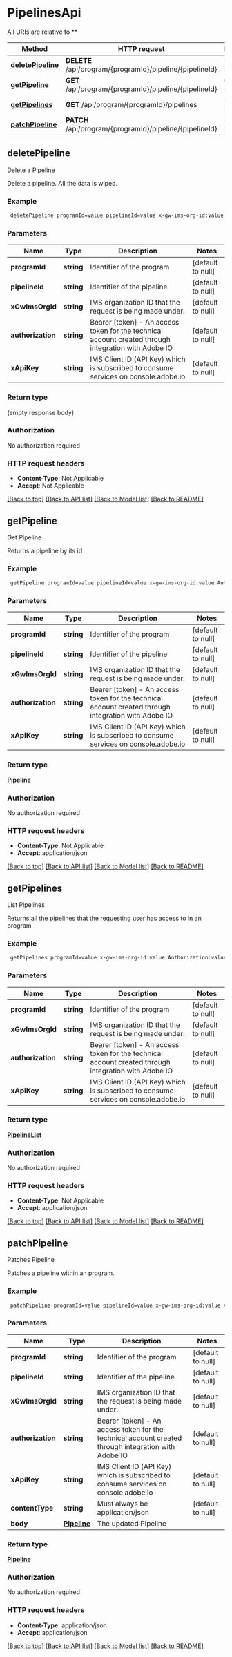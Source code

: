 # PipelinesApi

All URIs are relative to **

Method | HTTP request | Description
------------- | ------------- | -------------
[**deletePipeline**](PipelinesApi.md#deletePipeline) | **DELETE** /api/program/{programId}/pipeline/{pipelineId} | Delete a Pipeline
[**getPipeline**](PipelinesApi.md#getPipeline) | **GET** /api/program/{programId}/pipeline/{pipelineId} | Get Pipeline
[**getPipelines**](PipelinesApi.md#getPipelines) | **GET** /api/program/{programId}/pipelines | List Pipelines
[**patchPipeline**](PipelinesApi.md#patchPipeline) | **PATCH** /api/program/{programId}/pipeline/{pipelineId} | Patches Pipeline



## deletePipeline

Delete a Pipeline

Delete a pipeline. All the data is wiped.

### Example

```bash
 deletePipeline programId=value pipelineId=value x-gw-ims-org-id:value Authorization:value x-api-key:value
```

### Parameters


Name | Type | Description  | Notes
------------- | ------------- | ------------- | -------------
 **programId** | **string** | Identifier of the program | [default to null]
 **pipelineId** | **string** | Identifier of the pipeline | [default to null]
 **xGwImsOrgId** | **string** | IMS organization ID that the request is being made under. | [default to null]
 **authorization** | **string** | Bearer [token] - An access token for the technical account created through integration with Adobe IO | [default to null]
 **xApiKey** | **string** | IMS Client ID (API Key) which is subscribed to consume services on console.adobe.io | [default to null]

### Return type

(empty response body)

### Authorization

No authorization required

### HTTP request headers

- **Content-Type**: Not Applicable
- **Accept**: Not Applicable

[[Back to top]](#) [[Back to API list]](../README.md#documentation-for-api-endpoints) [[Back to Model list]](../README.md#documentation-for-models) [[Back to README]](../README.md)


## getPipeline

Get Pipeline

Returns a pipeline by its id

### Example

```bash
 getPipeline programId=value pipelineId=value x-gw-ims-org-id:value Authorization:value x-api-key:value
```

### Parameters


Name | Type | Description  | Notes
------------- | ------------- | ------------- | -------------
 **programId** | **string** | Identifier of the program | [default to null]
 **pipelineId** | **string** | Identifier of the pipeline | [default to null]
 **xGwImsOrgId** | **string** | IMS organization ID that the request is being made under. | [default to null]
 **authorization** | **string** | Bearer [token] - An access token for the technical account created through integration with Adobe IO | [default to null]
 **xApiKey** | **string** | IMS Client ID (API Key) which is subscribed to consume services on console.adobe.io | [default to null]

### Return type

[**Pipeline**](Pipeline.md)

### Authorization

No authorization required

### HTTP request headers

- **Content-Type**: Not Applicable
- **Accept**: application/json

[[Back to top]](#) [[Back to API list]](../README.md#documentation-for-api-endpoints) [[Back to Model list]](../README.md#documentation-for-models) [[Back to README]](../README.md)


## getPipelines

List Pipelines

Returns all the pipelines that the requesting user has access to in an program

### Example

```bash
 getPipelines programId=value x-gw-ims-org-id:value Authorization:value x-api-key:value
```

### Parameters


Name | Type | Description  | Notes
------------- | ------------- | ------------- | -------------
 **programId** | **string** | Identifier of the program | [default to null]
 **xGwImsOrgId** | **string** | IMS organization ID that the request is being made under. | [default to null]
 **authorization** | **string** | Bearer [token] - An access token for the technical account created through integration with Adobe IO | [default to null]
 **xApiKey** | **string** | IMS Client ID (API Key) which is subscribed to consume services on console.adobe.io | [default to null]

### Return type

[**PipelineList**](PipelineList.md)

### Authorization

No authorization required

### HTTP request headers

- **Content-Type**: Not Applicable
- **Accept**: application/json

[[Back to top]](#) [[Back to API list]](../README.md#documentation-for-api-endpoints) [[Back to Model list]](../README.md#documentation-for-models) [[Back to README]](../README.md)


## patchPipeline

Patches Pipeline

Patches a pipeline within an program.

### Example

```bash
 patchPipeline programId=value pipelineId=value x-gw-ims-org-id:value Authorization:value x-api-key:value Content-Type:value
```

### Parameters


Name | Type | Description  | Notes
------------- | ------------- | ------------- | -------------
 **programId** | **string** | Identifier of the program | [default to null]
 **pipelineId** | **string** | Identifier of the pipeline | [default to null]
 **xGwImsOrgId** | **string** | IMS organization ID that the request is being made under. | [default to null]
 **authorization** | **string** | Bearer [token] - An access token for the technical account created through integration with Adobe IO | [default to null]
 **xApiKey** | **string** | IMS Client ID (API Key) which is subscribed to consume services on console.adobe.io | [default to null]
 **contentType** | **string** | Must always be application/json | [default to null]
 **body** | [**Pipeline**](Pipeline.md) | The updated Pipeline |

### Return type

[**Pipeline**](Pipeline.md)

### Authorization

No authorization required

### HTTP request headers

- **Content-Type**: application/json
- **Accept**: application/json

[[Back to top]](#) [[Back to API list]](../README.md#documentation-for-api-endpoints) [[Back to Model list]](../README.md#documentation-for-models) [[Back to README]](../README.md)

